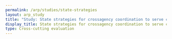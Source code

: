 ```yaml
---
permalink: /arp/studies/state-strategies
layout: arp_study
title: "Study: State strategies for crossagency coordination to serve children and families with low incomes through the American Rescue Plan | American Rescue Plan National Evaluation | Office of Evaluation Sciences"
display_title: State strategies for crossagency coordination to serve children and families with low incomes through the American Rescue Plan
type: Cross-cutting evaluation
---
```

